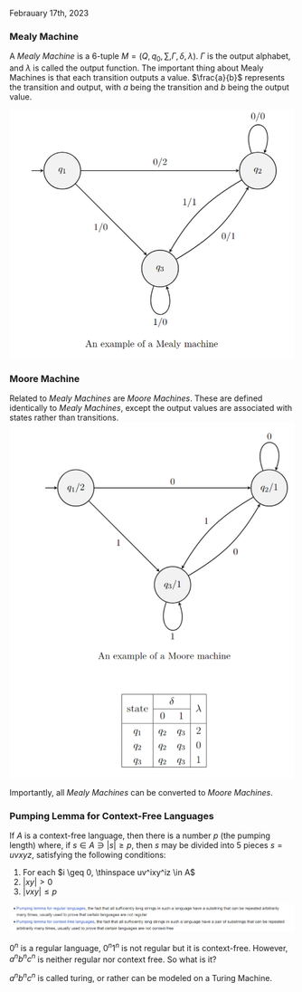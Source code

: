 Febrauary 17th, 2023

### Mealy Machine

A *Mealy Machine* is a 6-tuple $M = \left ( Q, q_0, \sum, \Gamma, \delta, \lambda \right)$. $\Gamma$ is the output alphabet, and $\lambda$ is called the output function. The important thing about Mealy Machines is that each transition outputs a value. $\frac{a}{b}$ represents the transition and output, with $a$ being the transition and $b$ being the output value.

![example](images/mealy.png)

### Moore Machine

Related to *Mealy Machines* are *Moore Machines*. These are defined identically to *Mealy Machines*, except the output values are associated with states rather than transitions.
![example](images/moore.png)

Importantly, all *Mealy Machines* can be converted to *Moore Machines*.

### Pumping Lemma for Context-Free Languages

If $A$ is a  context-free language, then there is a number $p$ (the pumping length) where, if $s \in A \ni |s| \geq p$, then $s$ may be divided into 5 pieces $s = uvxyz$, satisfying the following conditions:

1. For each $i \geq 0, \thinspace uv^ixy^iz \in A$
2. $|xy| > 0$
3. $|vxy| \leq p$ 

![examples](images/pumping_lemma.png)

$0^n$ is a regular language, $0^n1^n$ is not regular but it is context-free. However, $a^nb^nc^n$ is neither regular nor context free. So what is it?

$a^nb^nc^n$ is called turing, or rather can be modeled on a Turing Machine. 

